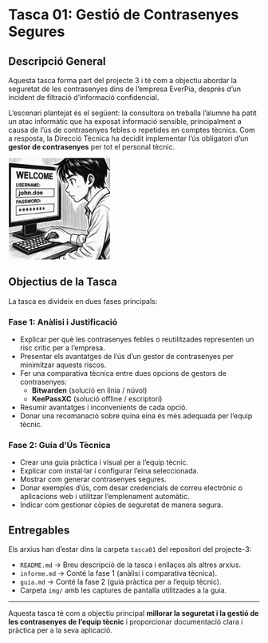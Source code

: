 # Tasca 01: Gestió de Contrasenyes Segures

## Descripció General

Aquesta tasca forma part del projecte 3 i té com a objectiu abordar la seguretat de les contrasenyes dins de l’empresa EverPia, després d’un incident de filtració d’informació confidencial.

L’escenari plantejat és el següent: la consultora on treballa l’alumne ha patit un atac informàtic que ha exposat informació sensible, principalment a causa de l’ús de contrasenyes febles o repetides en comptes tècnics. Com a resposta, la Direcció Tècnica ha decidit implementar l’ús obligatori d’un **gestor de contrasenyes** per tot el personal tècnic.

![Imatge de un noi iniciant sesio](img/README_img/image1.png)
## Objectius de la Tasca

La tasca es divideix en dues fases principals:

### Fase 1: Anàlisi i Justificació
- Explicar per què les contrasenyes febles o reutilitzades representen un risc crític per a l’empresa.
- Presentar els avantatges de l’ús d’un gestor de contrasenyes per minimitzar aquests riscos.
- Fer una comparativa tècnica entre dues opcions de gestors de contrasenyes:
  - **Bitwarden** (solució en línia / núvol)
  - **KeePassXC** (solució offline / escriptori)
- Resumir avantatges i inconvenients de cada opció.
- Donar una recomanació sobre quina eina és més adequada per l’equip tècnic.

### Fase 2: Guia d’Ús Tècnica
- Crear una guia pràctica i visual per a l’equip tècnic.
- Explicar com instal·lar i configurar l’eina seleccionada.
- Mostrar com generar contrasenyes segures.
- Donar exemples d’ús, com desar credencials de correu electrònic o aplicacions web i utilitzar l’emplenament automàtic.
- Indicar com gestionar còpies de seguretat de manera segura.

## Entregables
Els arxius han d’estar dins la carpeta `tasca01` del repositori del projecte-3:

- `README.md` → Breu descripció de la tasca i enllaços als altres arxius.
- `informe.md` → Conté la fase 1 (anàlisi i comparativa tècnica).
- `guia.md` → Conté la fase 2 (guia pràctica per a l’equip tècnic).
- Carpeta `img/` amb les captures de pantalla utilitzades a la guia.

---

Aquesta tasca té com a objectiu principal **millorar la seguretat i la gestió de les contrasenyes de l’equip tècnic** i proporcionar documentació clara i pràctica per a la seva aplicació.

